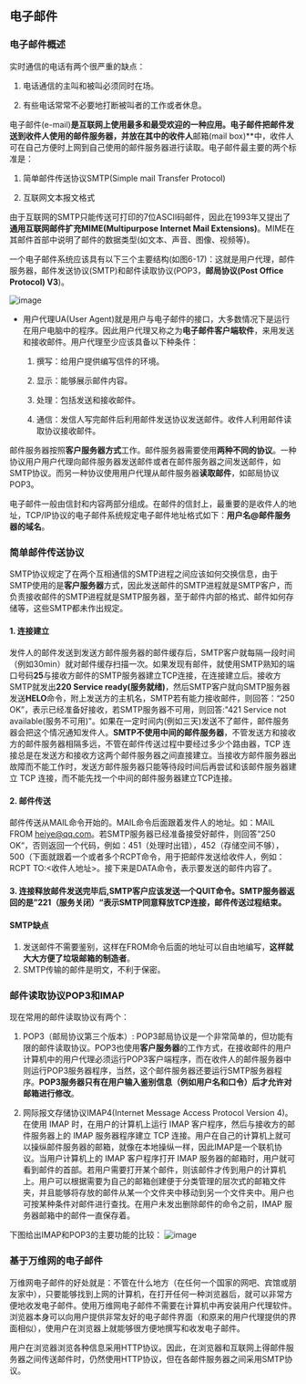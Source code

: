 ## 电子邮件

### 电子邮件概述

实时通信的电话有两个很严重的缺点：

1. 电话通信的主叫和被叫必须同时在场。

2. 有些电话常常不必要地打断被叫者的工作或者休息。

电子邮件(e-mail)**是互联网上使用最多和最受欢迎的一种应用。电子邮件把邮件发送到收件人使用的邮件服务器，并放在其中的收件人**邮箱(mail box)\*\*中，收件人可在自己方便时上网到自己使用的邮件服务器进行读取。电子邮件最主要的两个标准是：

1. 简单邮件传送协议SMTP(Simple mail Transfer Protocol)

2. 互联网文本报文格式

由于互联网的SMTP只能传送可打印的7位ASCII码邮件，因此在1993年又提出了**通用互联网邮件扩充MIME(Multipurpose Internet Mail Extensions)**。MIME在其邮件首部中说明了邮件的数据类型(如文本、声音、图像、视频等)。

一个电子邮件系统应该具有以下三个主要结构(如图6-17)：这就是用户代理，邮件服务器，邮件发送协议(SMTP)和邮件读取协议(POP3，**邮局协议(Post Office Protocol) V3**)。

![image](https://img2020.cnblogs.com/blog/2361214/202109/2361214-20210910212546241-1766088388.png)

* 用户代理UA(User Agent)就是用户与电子邮件的接口，大多数情况下是运行在用户电脑中的程序。因此用户代理又称之为**电子邮件客户端软件**，来用发送和接收邮件。用户代理至少应该具备以下种条件：

    1.  撰写：给用户提供编写信件的环境。

    2.  显示：能够展示邮件内容。

    3.  处理：包括发送和接收邮件。

    4.  通信：发信人写完邮件后利用邮件发送协议发送邮件。收件人利用邮件读取协议接收邮件。

邮件服务器按照**客户服务器方式**工作。邮件服务器需要使用**两种不同的协议**。一种协议用户用户代理向邮件服务器发送邮件或者在邮件服务器之间发送邮件，如SMTP协议。而另一种协议使用用户代理从邮件服务器**读取邮件**，如邮局协议POP3。

电子邮件一般由信封和内容两部分组成。在邮件的信封上，最重要的是收件人的地址，TCP/IP协议的电子邮件系统规定电子邮件地址格式如下：**用户名@邮件服务器的域名**。

### 简单邮件传送协议

SMTP协议规定了在两个互相通信的SMTP进程之间应该如何交换信息，由于SMTP使用的是**客户服务器**方式，因此发送邮件的SMTP进程就是SMTP客户，而负责接收邮件的SMTP进程就是SMTP服务器，至于邮件内部的格式、邮件如何存储等，这些SMTP都未作出规定。

#### 1. 连接建立

发件人的邮件发送到发送方邮件服务器的邮件缓存后，SMTP客户就每隔一段时间（例如30min）就对邮件缓存扫描一次。如果发现有邮件，就使用SMTP熟知的端口号码**25**与接收方邮件的SMTP服务器建立TCP连接，在连接建立后。接收方SMTP就发出**220 Service ready(服务就绪)**，然后SMTP客户就向SMTP服务器发送**HELO**命令，附上发送方的主机名，SMTP若有能力接收邮件，则回答：“250 OK”，表示已经准备好接收，若SMTP服务器不可用，则回答:"421 Service not available(服务不可用)"。如果在一定时间内(例如三天)发送不了邮件，邮件服务器会把这个情况通知发件人。**SMTP不使用中间的邮件服务器**，不管发送方和接收方的邮件服务器相隔多远，不管在邮件传送过程中要经过多少个路由器，TCP 连接总是在发送方和接收方这两个邮件服务器之间直接建立。当接收方邮件服务器出故障而不能工作时，发送方邮件服务器只能等待段时间后再尝试和该邮件服务器建立 TCP 连接，而不能先找一个中间的邮件服务器建立TCP连接。

#### 2. 邮件传送

邮件传送从MAIL命令开始的。MAIL命令后面跟着发件人的地址。如：MAIL FROM <heiye@qq.com>。若SMTP服务器已经准备接受好邮件，则回答”250 OK“，否则返回一个代码，例如：451（处理时出错），452（存储空间不够），500（下面就跟着一个或者多个RCPT命令，用于把邮件发送给收件人，例如：RCPT TO:<收件人地址>。接下来是DATA命令，表示要发送的邮件内容了。

#### 3. 连接释放邮件发送完毕后,SMTP客户应该发送一个QUIT命令。SMTP服务器返回的是”221（服务关闭）“表示SMTP同意释放TCP连接，邮件传送过程结束。

#### SMTP缺点

1. 发送邮件不需要鉴别，这样在FROM命令后面的地址可以自由地编写，**这样就大大方便了垃圾邮箱的制造者**。
2. SMTP传输的邮件是明文，不利于保密。

### 邮件读取协议POP3和IMAP
现在常用的邮件读取协议有两个：
1. POP3（邮局协议第三个版本）:
POP3邮局协议是一个非常简单的，但功能有限的邮件读取协议。POP3也使用**客户服务器**的工作方式，在接收邮件的用户计算机中的用户代理必须运行POP3客户端程序，而在收件人的邮件服务器中则运行POP3服务器程序，当然，这个邮件服务器还要运行SMTP服务器程序。**POP3服务器只有在用户输入鉴别信息（例如用户名和口令）后才允许对邮箱进行修改**。

2. 网际报文存储协议IMAP4(Internet Message Access Protocol Version 4)。
在使用 IMAP 时，在用户的计算机上运行 IMAP 客户程序，然后与接收方的邮件服务器上的 IMAP 服务器程序建立 TCP 连接。用户在自己的计算机上就可以操纵邮件服务器的邮箱，就像在本地操纵一样，因此IMAP是一个联机协议。当用户计算机上的 IMAP 客户程序打开 IMAP 服务器的邮箱时，用户就可看到邮件的首部。若用户需要打开某个邮件，则该邮件才传到用户的计算机上。用户可以根据需要为自己的邮箱创建便于分类管理的层次式的邮箱文件夹，并且能够将存放的邮件从某一个文件夹中移动到另一个文件夹中。用户也可按某种条件对邮件进行查找。在用户未发出删除邮件的命令之前，IMAP 服务器邮箱中的邮件一直保存着。

下图给出IMAP和POP3的主要功能的比较：
![image](https://img2020.cnblogs.com/blog/2361214/202109/2361214-20210910212605419-1503202661.png)

### 基于万维网的电子邮件

万维网电子邮件的好处就是：不管在什么地方（在任何一个国家的网吧、宾馆或朋友家中），只要能够找到上网的计算机，在打开任何一种浏览器后，就可以非常方便地收发电子邮件。使用万维网电子邮件不需要在计算机中再安装用户代理软件。浏览器本身可以向用户提供非常友好的电子邮件界面（和原来的用户代理提供的界面相似），使用户在浏览器上就能够很方便地撰写和收发电子邮件。

用户在浏览器浏览各种信息采用HTTP协议。因此，在浏览器和互联网上得邮件服务器之间传送邮件时，仍然使用HTTP协议，但在各邮件服务器之间采用SMTP协议。

